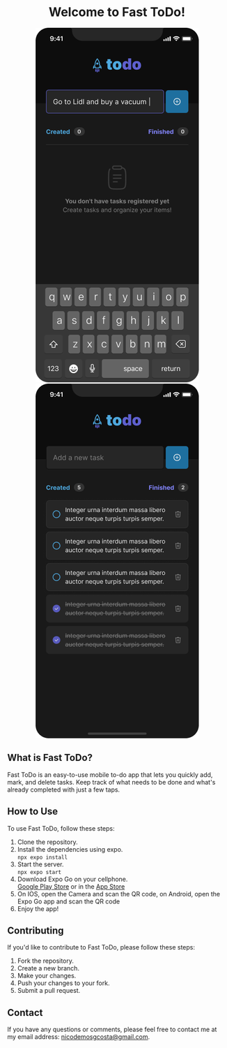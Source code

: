 <h1 align="center">Welcome to Fast ToDo!</h1>

<p align="center">
  <img src="https://raw.githubusercontent.com/SavioNicodemos/fastTodo/main/screenshots/Todo%20-%20Description.png" alt="Screenshot of Fast ToDo adding a new task" />
  <img src="https://raw.githubusercontent.com/SavioNicodemos/fastTodo/main/screenshots/Todo%20-%20List.png" alt="Screenshot of list of ToDos" />
</p>

## What is Fast ToDo?

Fast ToDo is an easy-to-use mobile to-do app that lets you quickly add, mark, 
and delete tasks. Keep track of what needs to be done and what's already 
completed with just a few taps.

## How to Use

To use Fast ToDo, follow these steps:

1. Clone the repository.
2. Install the dependencies using expo.  
   ```npx expo install```
3. Start the server.  
   ```npx expo start```
4. Download Expo Go on your cellphone.  
   [Google Play Store](https://play.google.com/store/apps/details?id=host.exp.exponent&referrer=www) or in the [App Store](https://itunes.apple.com/app/apple-store/id982107779)
5. On IOS, open the Camera and scan the QR code, on Android, open the Expo Go app and scan the QR code
6. Enjoy the app!

## Contributing

If you'd like to contribute to Fast ToDo, please follow these steps:

1. Fork the repository.
2. Create a new branch.
3. Make your changes.
4. Push your changes to your fork.
5. Submit a pull request.

## Contact

If you have any questions or comments, please feel free to contact me at my email address: nicodemosgcosta@gmail.com.

